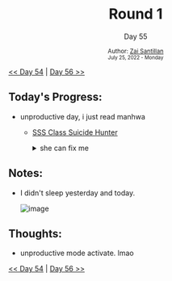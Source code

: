 <div align="center">
  <h1>Round 1</h1>
  <p>Day 55</p>
  <sub>
    Author: <a href="https://github.com/plskz" target="_blank">Zai Santillan</a>
    <br>
    <small>July 25, 2022 - Monday</small>
  </sub>
</div>

[<< Day 54](day054.md) | [Day 56 >>](day056.md)

## Today's Progress:

- unproductive day, i just read manhwa

  - [SSS Class Suicide Hunter](https://toonily.com/webtoon/sss-class-suicide-hunter/chapter-1/)
    <details>
    <summary>she can fix me</summary>

    ## [Chapter 54](https://toonily.com/webtoon/sss-class-suicide-hunter/chapter-54/)

    ![image](https://user-images.githubusercontent.com/57343545/183221432-b4f1fb47-37ad-46ca-a6e5-b60fbf991beb.png)

    ## so cute

    ![image](https://user-images.githubusercontent.com/57343545/183221535-4ccdc5de-3162-46ba-9545-99b5ce20e898.png)

    </details>

## Notes:

- I didn't sleep yesterday and today.

  ![image](https://user-images.githubusercontent.com/57343545/193432315-47ee077e-244a-4416-a9e2-85659b4ab02c.png)

## Thoughts:

- unproductive mode activate. lmao

[<< Day 54](day054.md) | [Day 56 >>](day056.md)
